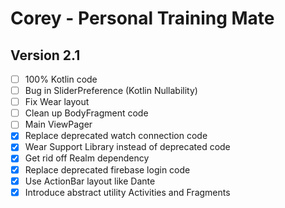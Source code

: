 # Corey - Personal Training Mate

## Version 2.1
- [ ] 100% Kotlin code
- [ ] Bug in SliderPreference (Kotlin Nullability)
- [ ] Fix Wear layout
- [ ] Clean up BodyFragment code
- [ ] Main ViewPager
- [x] Replace deprecated watch connection code
- [x] Wear Support Library instead of deprecated code
- [x] Get rid off Realm dependency
- [x] Replace deprecated firebase login code
- [x] Use ActionBar layout like Dante
- [x] Introduce abstract utility Activities and Fragments